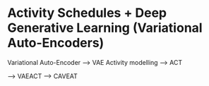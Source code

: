 # Activity Schedules + Deep Generative Learning (Variational Auto-Encoders)

Variational Auto-Encoder
--> VAE
Activity modelling
--> ACT

--> VAEACT --> CAVEAT